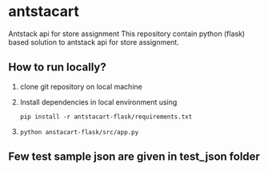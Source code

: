 # antstacart
Antstack api for store assignment
This repository contain python (flask) based solution to antstack api for store assignment.




## How to run locally?

1) clone git repository on local machine
2) Install dependencies in local environment using 
   
   `pip install -r antstacart-flask/requirements.txt`
3) `python anstacart-flask/src/app.py`

## Few test sample json are given in test_json folder



